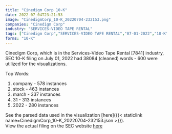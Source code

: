 ```yaml
---
title: "Cinedigm Corp 10-K"
date: 2022-07-04T23:21:53
image: "CinedigmCorp_10-K_20220704-232153.png"
companies: "Cinedigm Corp"
industry: "SERVICES-VIDEO TAPE RENTAL"
tags: ["Cinedigm Corp","SERVICES-VIDEO TAPE RENTAL","07-01-2022","10-K"]
forms: "10-K"
---
```

Cinedigm Corp, which is in the Services-Video Tape Rental [7841] industry, SEC 10-K filing on July 01, 2022 had 38084 (cleaned) words - 600 were utilized for the visualizations.

Top Words:
1. company - 578 instances
2. stock - 463 instances
3. march - 337 instances
4. 31 - 313 instances
5. 2022 - 280 instances


See the parsed data used in the visualization [here]({{< staticlink name=CinedigmCorp_10-K_20220704-232153.json >}}).  
View the actual filing on the SEC website [here](https://www.sec.gov/Archives/edgar/data/1173204/0001213900-22-036616.txt)
